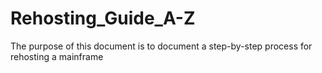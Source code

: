 # Rehosting_Guide_A-Z
The purpose of this document is to document a step-by-step process for rehosting a mainframe